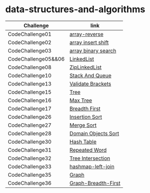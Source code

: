 # data-structures-and-algorithms

| Challenge           | link                                                                                                  |
|---------------------|-------------------------------------------------------------------------------------------------------|
| CodeChallenge01     | [array-reverse](./ArrayReverse/README.md)                                                             |
| CodeChallenge02     | [array insert shift](./array-insert-shift/README.md)                                                  |
| CodeChallenge03     | [array binary search](./array-binary-search/README.md)                                                |
| CodeChallenge05&&06 | [LinkedList](./linkedlist/README.md)                                                                  |
| CodeChallenge08     | [ZipLinkedList](./linkedlist/README-linked-list-zip.md)                                               |
| CodeChallenge10     | [Stack And Queue](./linkedlist/README%20Stack%20And%20Queue.md)                                       |
| CodeChallenge13     | [Validate Brackets](./linkedlist/README-validateBrackets.md)                                          |
| CodeChallenge15     | [Tree](./trees/README.md)                                                                             |
| CodeChallenge16     | [Max Tree](./trees/MaxTree.md)                                                                        |
| CodeChallenge17     | [Breadth First](./trees/BreadthFirst.md)                                                              |
| CodeChallenge26     | [Insertion Sort](./sorting/app/src/main/java/sorting/app/insertion/README.md)                         |
| CodeChallenge27     | [Merge Sort](./sorting/app/src/main/java/sorting/app/merge/README.md)                                 |
| CodeChallenge28     | [Domain Objects Sort](./sorting/app/src/main/java/sorting/app/sortDomainObjects/README.md)            |
| CodeChallenge30     | [Hash Table](./hashTable/app/src/main/java/hashtable/app/README.md)                                   |
| CodeChallenge31     | [Repeated Word](./hashTable/app/src/main/java/hashtable/app/RepeatedWordReadme.md)                    |
| CodeChallenge32     | [Tree Intersection](./hashTable/app/src/main/java/hashtable/app/TreeIntersection/TreeIntersection.md) |
| CodeChallenge33     | [hashmap-left-join](./hashTable/app/src/main/java/hashtable/app/LeftJoinReadme.md)                    |
| CodeChallenge35     | [Graph](./graph/README.md)                                                                            |
| CodeChallenge36     | [Graph-Breadth-First](./graph/README-graph-breadth-first.md)                                          |
